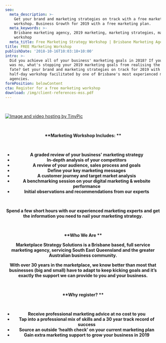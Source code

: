 ```yaml
---
seo:
  meta_description: >-
    Get your brand and marketing strategies on track with a free marketing
    workshop. Business Growth for 2019 with a free marketing plan.
  meta_keywords: >-
    Brisbane marketing agency, 2019 marketing, marketing strategies, marketing
    workshop
  meta_title: Free Marketing Strategy Workshop | Brisbane Marketing Agency
title: FREE Marketing Workshop
publishDate: '2018-10-16T10:03:18+10:00'
intro: >-
  Did you achieve all of your business' marketing goals in 2018? If your answer
  was no, what's stopping your 2019 marketing goals from realising the same
  fate? Get your brand and marketing strategies on track for 2019 with a free
  half-day workshop facilitated by one of Brisbane's most experienced marketing
  agencies.
formPosition: belowContent
cta: Register for a free marketing workshop
download: /img/client-references-mss.pdf
---
```

<br>

<html>

<head>

<left> 

<a href="http://tinypic.com?ref=s63fc7" target="_blank"><img src="http://i64.tinypic.com/s63fc7.jpg" border="0" alt="Image and video hosting by TinyPic"></a>       

<p>

<center>          

<p>

<center>

<br>

<b> **Marketing Workshop Includes:
**

</center>

<br>

<ul> 

<li>      A graded review of your business' marketing strategy</li>

<li>      In-depth analysis of your competitors</li>

<li>      A review of your audience, sales process and goals</li>

<li>      Define your key marketing messages</li>

<li>      A customer journey and target market analysis</li>

<li>      A benchmarking session on your digital marketing & website performance </li>

<li>      Initial observations and recommendations from our experts</li>

</ul>

</p>
         

<p>

<center>

<br>

Spend a few short hours with our experienced marketing experts and get the information you need to nail your marketing strategy.  

<br>

</p>

<b> **Who We Are
**

<p>

Marketplace Strategy Solutions is a Brisbane based, full service marketing agency, servicing South East Queensland and the greater Australian business community.

With over 30 years in the marketplace, we know better than most that businesses (big and small) have to adapt to keep kicking goals and it’s exactly the support we can provide to you and your business.

</center>

</p>

</left>

</html>

<p>

<center>

<br>



<b> **Why register?
**

</center>

<br>

<ul> 

<li>      Receive professional marketing advice at no cost to you</li>

<li>      Tap into a professional mix of skills and a 30 year track record of success </li>

<li>      Source an outside ‘health check’ on your current marketing plan </li>

<li>      Gain extra marketing support to grow your business in 2019 </li>

</ul>

</p>

<center>

<br>
